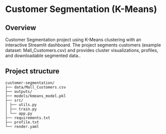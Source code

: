 # Customer Segmentation (K-Means)

## Overview
Customer Segmentation project using K-Means clustering with an interactive Streamlit dashboard. The project segments customers (example dataset: Mall_Customers.csv) and provides cluster visualizations, profiles, and downloadable segmented data..

## Project structure

    customer-segmentation/
    ├── data/Mall_Customers.csv
    ├── outputs/
    ├── models/kmeans_model.pkl
    ├── src/
    │ ├── utils.py
    │ ├── train.py
    │ └── app.py
    ├── requirements.txt
    ├── profile.txt
    └── render.yaml